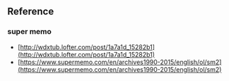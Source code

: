 

## Reference 
### super memo
- [http://wdxtub.lofter.com/post/1a7a1d_15282b1](http://wdxtub.lofter.com/post/1a7a1d_15282b1)
- [https://www.supermemo.com/en/archives1990-2015/english/ol/sm2](https://www.supermemo.com/en/archives1990-2015/english/ol/sm2)